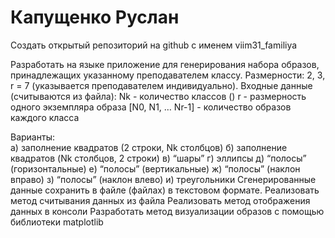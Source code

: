 # Капущенко Руслан


Создать открытый репозиторий на github с именем viim31_familiya


Разработать на языке приложение для генерирования набора образов, принадлежащих указанному преподавателем классу. Размерности: 2, 3, r = 7 (указывается преподавателем индивидуально).
Входные данные (считываются из файла):
Nk - количество классов  ()
r - размерность одного экземпляра образа
[N0, N1, … Nr-1] - количество образов каждого класса


Варианты:  
а) заполнение квадратов (2 строки, Nk столбцов)
б) заполнение квадратов (Nk столбцов, 2 строки)
в) “шары”
г) эллипсы
д) “полосы” (горизонтальные)
е) “полосы” (вертикальные)
ж)  “полосы” (наклон вправо)
з) “полосы” (наклон влево)
и) треугольники
Сгенерированные данные сохранить в файле (файлах) в текстовом формате.
Реализовать метод считывания данных из файла
Реализовать метод отображения данных в консоли
Разработать метод визуализации образов с помощью библиотеки matplotlib
